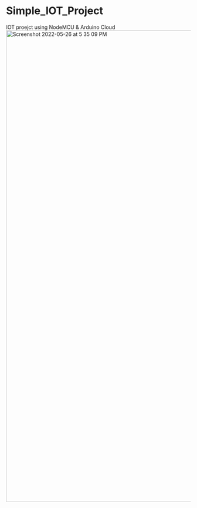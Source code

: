 # Simple_IOT_Project
IOT proejct using NodeMCU &amp; Arduino Cloud
<img width="1282" alt="Screenshot 2022-05-26 at 5 35 09 PM" src="https://user-images.githubusercontent.com/99599915/170487148-82c0e730-4213-4fdf-978f-95c0c2a6ffe6.png">
